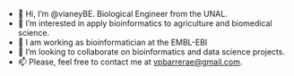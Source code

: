 - 👋 Hi, I’m @vianeyBE. Biological Engineer from the UNAL.
- 👀 I’m interested in apply bioinformatics to agriculture and biomedical science.
- 🌱 I am working as bioinformatician at the EMBL-EBI
- 💞️ I’m looking to collaborate on bioinformatics and data science projects. 
- 📫 Please, feel free to contact me at vpbarrerae@gmail.com.

<!---
vianeyBE/vianeyBE is a ✨ special ✨ repository because its `README.md` (this file) appears on your GitHub profile.
You can click the Preview link to take a look at your changes.
--->
